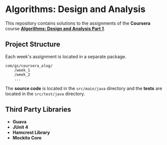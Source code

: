 Algorithms: Design and Analysis
==============================

This repository contains solutions to the assignments of the **Coursera** course **[Algorithms: Design and Analysis 
Part 1](https://www.coursera.org/course/algo)**.

## Project Structure

Each week's assignment is located in a separate package.

```
com/gs/coursera_alog/
    /week_1
    /week_2
    ...
```

The **source code** is located in the `src/main/java` directory and the **tests** are located in the `src/test/java` 
directory.

## Third Party Libraries

* **Guava**
* **JUnit 4**
* **Hamcrest Library**
* **Mockito Core**
